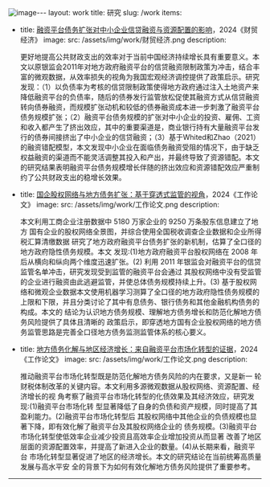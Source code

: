 ![image](https://github.com/user-attachments/assets/5d5153d1-f6f2-4796-a3d4-829584e5d550)---
layout: work
title: 研究
slug: /work
items:
  - title: <a href="/assets/融资平台债务扩张对中小企业信贷融资与资源配置的影响.pdf">融资平台债务扩张对中小企业信贷融资与资源配置的影响</a>，2024《财贸经济》
    image:
      src: /assets/img/work/财贸经济.png
    description: <p> 更好地提高公共财政支出的效率对于当前中国经济持续增长具有重要意义。本文以原银监会2011年对地方政府融资平台的信贷融资限制政策为冲击，结合丰富的微观数据，从效率损失的视角为我国宏观经济调控提供了政策启示。研究发现：（1）以负债率为考核的信贷限制政策使得地方政府通过注入土地资产来降低融资平台的负债率，随后的债券发行监管放松促使其融资方式从信贷融资转向债券融资，而规模扩张动机和较低的债券融资成本进一步刺激了融资平台债务规模扩张；（2）融资平台债务规模的扩张对中小企业的投资、雇佣、工资和收入都产生了挤出效应，其中的重要渠道是，商业银行持有大量融资平台发行的债券间接挤出了中小企业的信贷融资；（3）基于Whited和Zhao（2021）的融资错配模型，本文发现中小企业在面临债务融资受阻的情况下，由于缺乏权益融资的渠道而不能灵活调整其投入和产出，并最终导致了资源错配。本文的研究结果表明融资平台债务规模增长伴随的挤出效应和资源错配效应严重制约了公共财政支出的稳增长效果。</p>
  - title: <a href="/assets/国企股权网络与地方债务扩张：基于穿透式监管的视角.pdf">国企股权网络与地方债务扩张：基于穿透式监管的视角</a>，2024《工作论文》
    image:
      src: /assets/img/work/工作论文.png
    description: <p> 本文利用工商企业注册数据中 5180 万家企业的 9250 万条股东信息建立了地方 国有企业的股权网络全景图，并综合使用全国税收调查企业数据和企业所得税汇算清缴数据 研究了地方政府融资平台债务扩张的新机制，估算了全口径的地方政府隐性债务规模。本文 发现:(1)地方政府融资平台股权网络在 2008 年后从横向和纵向两个维度迅速扩张。(2) 利用 2011 年银监会对融资平台的信贷监管名单冲击，研究发现受到监管的融资平台会通过 其股权网络中没有受监管的企业进行融资由此逃避监管，并使总体债务规模持续上升。(3) 基于股权网络和微观企业数据本文使用机器学习测算了全口径的地方政府隐性债务规模的 上限和下限，并且分类讨论了其中有息债务、银行债务和其他金融机构债务的构成。本文的 结论为认识地方债务规模、理解地方债务增长和防范化解地方债务风险提供了具体且清晰的 政策启示，即穿透地方国有企业股权网络的地方债务监管思路是完善全口径地方债务监测监管体系的核心要义。</p>
  - title: <a href="/assets/地方债务化解与地区经济增长：来自融资平台市场化转型的证据.pdf">地方债务化解与地区经济增长：来自融资平台市场化转型的证据</a>，2024《工作论文》
    image:
      src: /assets/img/work/工作论文.png
    description: <p> 推动融资平台市场化转型既是防范化解地方债务风险的内在要求，又是新一 轮财税体制改革的关键内容。本文利用多源微观数据从股权网络、资源配置、经济增长的视 角考察了融资平台市场化转型的化债效果及其经济效应，研究发现:(1)融资平台市场化转 型显著降低了自身的负债和资产规模，同时提高了其盈利能力。(2)融资平台市场化转型后 其股权网络中其他企业的负债规模也显著下降，即有效化解了融资平台及其股权网络企业的 债务规模。(3)融资平台市场化转型使低效率企业减少投资且高效率企业增加投资从而显著 改善了地区层面的资源配置效率，并提高了新进入企业的数量。(4)从长期来看，融资平台 市场化转型显著促进了地区的经济增长。本文的研究结论在当前统筹高质量发展与高水平安 全的背景下为如何有效化解地方债务风险提供了重要参考。</p>
---

<br />
<br />
